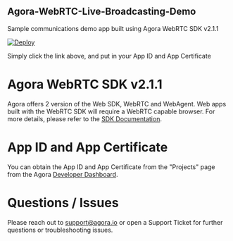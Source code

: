 ## Agora-WebRTC-Live-Broadcasting-Demo
Sample communications demo app built using Agora WebRTC SDK v2.1.1

[![Deploy](https://www.herokucdn.com/deploy/button.svg)](https://heroku.com/deploy?template=https://github.com/jamfang/Agora-WebRTC-Live-Broadcasting-Demo)

Simply click the link above, and put in your App ID and App Certificate

# Agora WebRTC SDK v2.1.1

Agora offers 2 version of the Web SDK, WebRTC and WebAgent. Web apps built with the WebRTC SDK will require a WebRTC capable browser. For more details, please refer to the [SDK Documentation](https://docs.agora.io/en/2.0.2/product/Video/Integration%20Guide/webrtc_guide_video?platform=Web).

# App ID and App Certificate

You can obtain the App ID and App Certificate from the "Projects" page from the Agora [Developer Dashboard](http://dashboard.agora.io).

# Questions / Issues

Please reach out to [support@agora.io](mailto:support@agora.io) or open a Support Ticket for further questions or troubleshooting issues.
